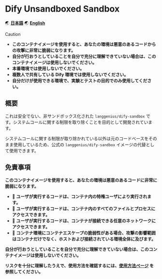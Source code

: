 # Dify Unsandboxed Sandbox

🌏 [**日本語**](./README.ja.md)
🌏 [**English**](./README.md)

> [!CAUTION]
>
> - **このコンテナイメージを使用すると、あなたの環境は悪意のあるコードからの攻撃に非常に脆弱になります。**
> - **自分が行おうとしていることを自分で充分に理解できていない場合は、このコンテナイメージは使用しないでください。**
> - **本番環境では使用しないでください。**
> - **複数人で共有している Dify 環境では使用しないでください。**
> - **自分だけが使用できる環境で、実験とテストの目的でのみ使用してください。**

## 概要

これは安全でない、非サンドボックス化された `langgenius/dify-sandbox` です。システムコールに関する制限を取り除くことを目的として開発されています。

システムコールに関する制限が取り除かれている以外は元のコードベースをそのまま使用しているため、公式の `langgenius/dify-sandbox` イメージの代替として使用できます。

<!--
| ブロック | 言語 | テスト済み |
| --- | --- | :---: |
| **コード** | Python | ✅ |
| **コード** | Node.js | ✅ |
| **テンプレート** | Python | ✅ |
-->

## 免責事項

**このコンテナイメージを使用すると、あなたの環境は悪意のあるコードに非常に脆弱になります。**

- 🚨 **ユーザが実行するコードは、コンテナ内の特権ユーザにより実行されます。**
- 🚨 **ユーザが実行するコードは、コンテナ内のすべてのファイルとプロセスにアクセスできます。**
- 🚨 **ユーザが実行するコードは、コンテナが接続できる任意のネットワークにアクセスできます。**
- 🚨 **コンテナ環境にコンテナエスケープの脆弱性がある場合、攻撃の影響範囲はコンテナだけでなく、ホストおよび接続されている環境全体に及びます。**

**自分が行おうとしていることを自分で充分に理解できていない場合は、このコンテナイメージは使用しないでください。**

**リスクを十分に理解したうえで、使用方法を確認するには、[使用方法ページ](./docs/usage.ja.md) を参照してください。**
